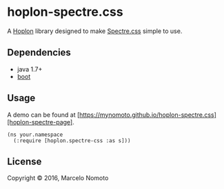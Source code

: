 # hoplon-spectre.css

A [Hoplon][hoplon] library designed to make [Spectre.css][spectre] simple to use.

## Dependencies

- java 1.7+
- [boot][boot]

## Usage
A demo can be found at [https://mynomoto.github.io/hoplon-spectre.css][hoplon-spectre-page].

```
(ns your.namespace
  (:require [hoplon.spectre-css :as s]))
```

## License

Copyright © 2016, Marcelo Nomoto

[boot]: http://boot-clj.com
[hoplon]: http://hoplon.io
[spectre]: https://picturepan2.github.io/spectre/
[hoplon-spectre-page]: https://mynomoto.github.io/hoplon-spectre.css
